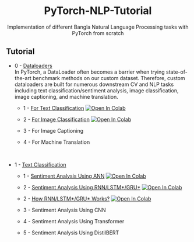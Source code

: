 <h1 align="center">
  PyTorch-NLP-Tutorial
</h1>

<p align="center">
  Implementation of different Bangla Natural Language Processing tasks with PyTorch from scratch
</p>

## Tutorial

* 0 - [Dataloaders](https://github.com/mehedihasanbijoy/PyTorch-NLP-Tutorial/tree/main/0.%20Dataloaders) </br>
In PyTorch, a DataLoader often becomes a barrier when trying state-of-the-art benchmark methods on our custom dataset. Therefore, custom dataloaders are built for numerous downstream CV and NLP tasks including text classification/sentiment analysis, image classification, image captioning, and machine translation.

    * 1 - [For Text Classification](https://github.com/mehedihasanbijoy/PyTorch-NLP-Tutorial/blob/main/0.%20Dataloaders/Dataloader_TextClassification.ipynb) [![Open In Colab](https://colab.research.google.com/assets/colab-badge.svg)](https://drive.google.com/file/d/1woUMyq_wtOGqUf2H1vtRUfL5uTyGdTB4/view?usp=share_link)
    
    * 2 - [For Image Classification](https://github.com/mehedihasanbijoy/PyTorch-NLP-Tutorial/blob/main/0.%20Dataloaders/Dataloader_ImageClassification.ipynb) [![Open In Colab](https://colab.research.google.com/assets/colab-badge.svg)](https://colab.research.google.com/drive/1Ux7rMRBh0dEevFJZotunfpAfqQFPMgXb?usp=share_link)
    
    * 3 - For Image Captioning
    
    * 4 - For Machine Translation

</br>

* 1 - [Text Classification](https://github.com/mehedihasanbijoy/PyTorch-NLP-Tutorial/tree/main/1.%20Text%20Classification)

    * 1 - [Sentiment Analysis Using ANN](https://github.com/mehedihasanbijoy/PyTorch-NLP-Tutorial/blob/main/1.%20Text%20Classification/1_SentimentAnalysis_ANN.ipynb) [![Open In Colab](https://colab.research.google.com/assets/colab-badge.svg)](https://colab.research.google.com/drive/1MsBAJP0aCWpkGOZWYkHu7pR4U7VEe7G3?usp=share_link)
    
    * 2 - [Sentiment Analysis Using RNN/LSTM*/GRU*](https://github.com/mehedihasanbijoy/PyTorch-NLP-Tutorial/blob/main/1.%20Text%20Classification/2_SentimentAnalysis_RNN.ipynb) [![Open In Colab](https://colab.research.google.com/assets/colab-badge.svg)](https://colab.research.google.com/drive/1gEwwXstKmSQ0bvD0VaDQGDYAQukFJB8J?usp=share_link) 
    
    * 2 - [How RNN/LSTM*/GRU* Works?](https://github.com/mehedihasanbijoy/PyTorch-NLP-Tutorial/blob/main/1.%20Text%20Classification/2_RNN_WorkingProcedure.ipynb) [![Open In Colab](https://colab.research.google.com/assets/colab-badge.svg)](https://colab.research.google.com/drive/1ALbIxGa87orJo6wFWW-t2TKeHifyFebB?usp=share_link) 
    
    * 3 - Sentiment Analysis Using CNN
    
    * 4 - Sentiment Analysis Using Transformer
    
    * 5 - Sentiment Analysis Using DistilBERT
    
    
    
    
    
